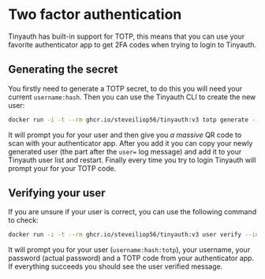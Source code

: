 # Two factor authentication

Tinyauth has built-in support for TOTP, this means that you can use your favorite authenticator app to get 2FA codes when trying to login to Tinyauth.

## Generating the secret

You firstly need to generate a TOTP secret, to do this you will need your current `username:hash`. Then you can use the Tinyauth CLI to create the new user:

```sh
docker run -i -t --rm ghcr.io/steveiliop56/tinyauth:v3 totp generate --interactive
```

It will prompt you for your user and then give you _a massive_ QR code to scan with your authenticator app. After you add it you can copy your newly generated user (the part after the `user=` log message) and add it to your Tinyauth user list and restart. Finally every time you try to login Tinyauth will prompt your for your TOTP code.

## Verifying your user

If you are unsure if your user is correct, you can use the following command to check:

```sh
docker run -i -t --rm ghcr.io/steveiliop56/tinyauth:v3 user verify --interactive
```

It will prompt you for your user (`username:hash:totp`), your username, your password (actual password) and a TOTP code from your authenticator app. If everything succeeds you should see the user verified message.
